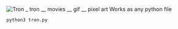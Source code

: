 ![Tron _ tron __ movies __ gif __ pixel art](https://github.com/user-attachments/assets/7cb5b145-8969-4d26-8340-489333910d9c)
Works as any python file

```py
python3 tron.py
```
